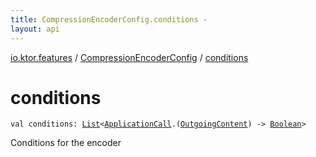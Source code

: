 ```yaml
---
title: CompressionEncoderConfig.conditions - 
layout: api
---
```


<div class='api-docs-breadcrumbs'><a href="../index.html">io.ktor.features</a> / <a href="index.html">CompressionEncoderConfig</a> / <a href="./conditions.html">conditions</a></div>

# conditions

<div class="signature"><code><span class="keyword">val </span><span class="identifier">conditions</span><span class="symbol">: </span><a href="https://kotlinlang.org/api/latest/jvm/stdlib/kotlin.collections/-list/index.html"><span class="identifier">List</span></a><span class="symbol">&lt;</span><a href="../../io.ktor.application/-application-call/index.html"><span class="identifier">ApplicationCall</span></a><span class="symbol">.</span><span class="symbol">(</span><a href="../../io.ktor.http.content/-outgoing-content/index.html"><span class="identifier">OutgoingContent</span></a><span class="symbol">)</span>&nbsp;<span class="symbol">-&gt;</span>&nbsp;<a href="https://kotlinlang.org/api/latest/jvm/stdlib/kotlin/-boolean/index.html"><span class="identifier">Boolean</span></a><span class="symbol">&gt;</span></code></div>

Conditions for the encoder

